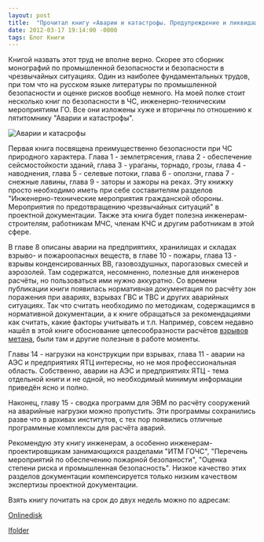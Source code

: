```yaml
---
layout: post
title:  "Прочитал книгу «Аварии и катастрофы. Предупреждение и ликвидация последствий»"
date: 2012-03-17 19:14:00 -0000
tags: Блог Книги
---
```


Книгой назвать этот труд не вполне верно. Скорее это сборник монографий по промышленной безопасности и безопасности в чрезвычайных ситуациях. Один из наиболее фундаментальных трудов, при том что на русском языке литературы по промышленной безопасности и оценке рисков вообще немного. На моей полке стоит несколько книг по безопасности в ЧС, инженерно-техническим мероприятиям ГО. Все они изложены хуже и вторичны по отношению к пятитомнику "Аварии и катастрофы".

![Аварии и катасрофы](https://res.cloudinary.com/dlqc5rp9l/image/upload/v1648463232/covers/Avarii1_title_ht2qnk.jpg)

Первая книга посвящена преимущественно безопасности при ЧС природного характера. Глава 1 - землетрясения, глава 2 - обеспечение сейсмостойкости зданий, глава 3 - ураганы, торнадо, грозы, глава 4 - наводнения, глава 5 - селевые потоки, глава 6 - оползни, глава 7 - снежные лавины, глава 9 - заторы и зажоры на реках. Эту книжку просто необходимо иметь при себе составителям разделов "Инженерно-технические мероприятия гражданской обороны. Мероприятия по предотвращению чрезвычайных ситуаций" в проектной документации. Также эта книга будет полезна инженерам-строителям, работникам МЧС, членам КЧС и другим работникам в этой сфере.

В главе 8 описаны аварии на предприятиях, хранилищах и складах взрыво- и пожароопасных веществ, в главе 10 - пожары, глава 13 - взрывы конденсированных ВВ, газовоздушных, парогазовых смесей и аэрозолей. Там содержатся, несомненно, полезные для инженеров расчёты, но пользоваться ими нужно аккуратно. Со времени публикации книги появилась нормативная документация по расчёту зон поражения при авариях, взрывах ГВС и ТВС и других аварийных ситуациях. Так что считать необходимо по методикам, содержащимся в нормативной документации, а к книге обращаться за рекомендациями как считать, какие факторы учитывать и т.п. Например, совсем недавно нашёл в этой книге обоснование целесообразности расчётов <a href="http://2nature.ru/node/8323">взрывов метана</a>, были там и другие полезные в работе моменты.

Главы 14 - нагрузки на конструкции при взрывах, глава 11 - аварии на АЭС и предприятиях ЯТЦ интересны, но не моя профессиональная область. Собственно, аварии на АЭС и предприятиях ЯТЦ - тема отдельной книги и не одной, но необходимый минимум информации приведён ясно и полно.

Наконец, главу 15 - сводка программ  для ЭВМ по расчёту сооружений на аварийные нагрузки можно пропустить. Эти программы сохранились разве что в архивах институтов, с тех пор появились отличные программные комплексы для расчёта аварий. 

Рекомендую эту книгу инженерам, а особенно инженерам-проектировщикам занимающихся разделами "ИТМ ГОЧС", "Перечень мероприятий по обеспечению пожарной безопаности", "Оценка степени риска и промышленная безопасность". Низкое качество этих разделов документации компенсируется только низким качеством экспертизы проектной документации. 

Взять книгу почитать на срок до двух недель можно по адресам:

<a href="http://www.onlinedisk.ru/file/844244/">Onlinedisk</a>

<a href="http://infanata.ifolder.ru/29344724">Ifolder</a>